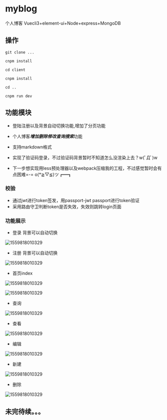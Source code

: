 # myblog
个人博客 Vuecli3+element-ui+Node+express+MongoDB

## 操作

~~~
git clone ...

cnpm install

cd client

cnpm install

cd ..

cnpm run dev
~~~


## 功能模块
- 登陆注册以及背景自动切换功能,增加了分页功能

- 个人博客***增加删除修改查询搜索***功能

- 支持markdown格式

- 实现了验证码登录，不过验证码背景暂时不知道怎么没渲染上去？w(ﾟДﾟ)w

- 下一步想实现用less预处理器以及webpack压缩我的工程，不过感觉暂时会有点困难=-= o(*≧▽≦)ツ┏━┓
### 校验
- 通过jwt进行token签发，用passport-jwt passport进行token验证
- 采用路由守卫判断token是否失效，失效则跳转login页面


### 功能展示
 + 登录 背景可以自动切换 



![1559818010329](screenshot/login.png)

+ 注册 背景可以自动切换 

![1559818010329](screenshot/register.png)

+ 首页index

![1559818010329](screenshot/index1.png)

![1559818010329](screenshot/index2.png)

+ 查询

![1559818010329](screenshot/search.png)

+ 查看

![1559818010329](screenshot/look.png)

+ 编辑

![1559818010329](screenshot/edit.png)

+ 新建

![1559818010329](screenshot/newArticle.png)

+ 删除

![1559818010329](screenshot/delete.png)

## 未完待续。。。
